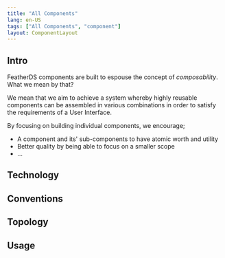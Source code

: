 ```yaml
---
title: "All Components"
lang: en-US
tags: ["All Components", "component"]
layout: ComponentLayout
---
```


## Intro

FeatherDS components are built to espouse the concept of _composability_.
What we mean by that?

We mean that we aim to achieve a system whereby highly reusable components can be assembled in various combinations in order to satisfy the requirements of a User Interface.

By focusing on building individual components, we encourage;

* A component and its' sub-components to have atomic worth and utility
* Better quality by being able to focus on a smaller scope
* ...

## Technology

## Conventions

## Topology

## Usage

